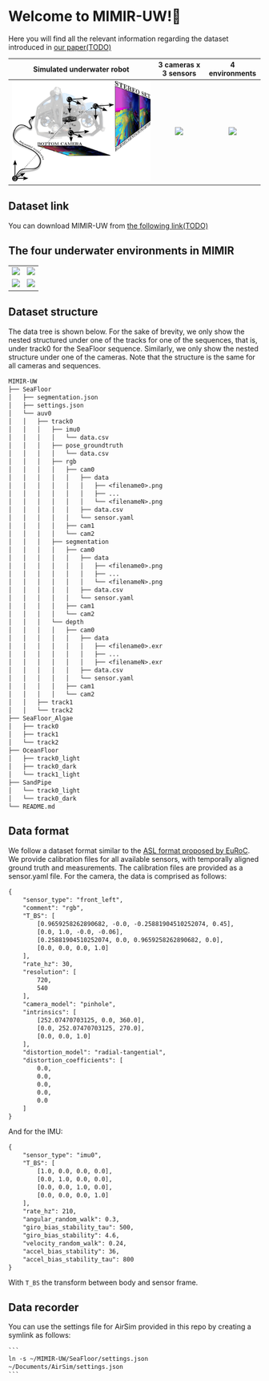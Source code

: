# Welcome to MIMIR-UW!:octopus:

Here you will find all the relevant information regarding the dataset introduced in [our paper(TODO)]()


| Simulated underwater robot    |  3 cameras x 3 sensors | 4 environments |
:-------------------------:|:-------------------------:|:-------------------------:
![](https://github.com/remaro-network/MIMIR-UW/blob/main/media/MMGA.png?raw=true)  |  ![](https://github.com/remaro-network/MIMIR-UW/blob/main/media/MIMIR-cameras.gif?raw=true) |  ![](https://github.com/remaro-network/MIMIR-UW/blob/main/media/MIMIR-4envs.gif?raw=true)

      
 ## Dataset link
 You can download MIMIR-UW from [the following link(TODO)]()
 
 
 ## The four underwater environments in MIMIR

|    |   |
:-------------------------:|:-------------------------:
![](https://github.com/remaro-network/MIMIR-UW/blob/main/media/MIMIR-oceanfloor.gif?raw=true)  |  ![](https://github.com/remaro-network/MIMIR-UW/blob/main/media/MIMIR-seafloor.gif?raw=true) |  
![](https://github.com/remaro-network/MIMIR-UW/blob/main/media/MIMIR-seaflooralgae.gif?raw=true)  |  ![](https://github.com/remaro-network/MIMIR-UW/blob/main/media/MIMIR-sandpipe.gif?raw=true) |  


 ## Dataset structure
The data tree is shown below. For the sake of brevity, we only show the nested structured under one of the tracks for one of the sequences, that is, under track0 for the SeaFloor sequence. Similarly, we only show the nested structure under one of the cameras. Note that the structure is the same for all cameras and sequences. 
```
MIMIR-UW
├── SeaFloor
│   ├── segmentation.json
│   ├── settings.json
│   └── auv0
│   │   ├── track0
│   │   │   ├── imu0
│   │   │   │   └── data.csv
│   │   │   ├── pose_groundtruth
│   │   │   │   └── data.csv
│   │   │   ├── rgb
│   │   │   │   ├── cam0
│   │   │   │   │   ├── data
│   │   │   │   │   │   ├── <filename0>.png
│   │   │   │   │   │   ├── ...
│   │   │   │   │   │   └── <filenameN>.png
│   │   │   │   │   ├── data.csv
│   │   │   │   │   └── sensor.yaml
│   │   │   │   ├── cam1
│   │   │   │   └── cam2
│   │   │   ├── segmentation
│   │   │   │   ├── cam0
│   │   │   │   │   ├── data
│   │   │   │   │   │   ├── <filename0>.png
│   │   │   │   │   │   ├── ...
│   │   │   │   │   │   └── <filenameN>.png
│   │   │   │   │   ├── data.csv
│   │   │   │   │   └── sensor.yaml
│   │   │   │   ├── cam1
│   │   │   │   └── cam2
│   │   │   └── depth
│   │   │   │   ├── cam0
│   │   │   │   │   ├── data
│   │   │   │   │   │   ├── <filename0>.exr
│   │   │   │   │   │   ├── ...
│   │   │   │   │   │   ├── <filenameN>.exr
│   │   │   │   │   ├── data.csv
│   │   │   │   │   └── sensor.yaml
│   │   │   │   ├── cam1
│   │   │   │   └── cam2
│   │   ├── track1
│   │   └── track2
├── SeaFloor_Algae
│   ├── track0
│   ├── track1
│   └── track2
├── OceanFloor
│   ├── track0_light
│   ├── track0_dark
│   └── track1_light
├── SandPipe
│   └── track0_light
│   └── track0_dark
└── README.md
```

## Data format
We follow a dataset format similar to the [ASL format proposed by EuRoC](https://projects.asl.ethz.ch/datasets/doku.php?id=kmavvisualinertialdatasets). We provide calibration files for all available sensors, with temporally aligned ground truth and measurements.
The calibration files are provided as a sensor.yaml file. For the camera, the data is comprised as follows:

```
{
    "sensor_type": "front_left",
    "comment": "rgb",
    "T_BS": [
        [0.9659258262890682, -0.0, -0.25881904510252074, 0.45],
        [0.0, 1.0, -0.0, -0.06],
        [0.25881904510252074, 0.0, 0.9659258262890682, 0.0],
        [0.0, 0.0, 0.0, 1.0]
    ],
    "rate_hz": 30,
    "resolution": [
        720,
        540
    ],
    "camera_model": "pinhole",
    "intrinsics": [
        [252.07470703125, 0.0, 360.0],
        [0.0, 252.07470703125, 270.0],
        [0.0, 0.0, 1.0]
    ],
    "distortion_model": "radial-tangential",
    "distortion_coefficients": [
        0.0,
        0.0,
        0.0,
        0.0,
        0.0
    ]
}
```
And for the IMU:

```
{
    "sensor_type": "imu0",
    "T_BS": [
        [1.0, 0.0, 0.0, 0.0],
        [0.0, 1.0, 0.0, 0.0],
        [0.0, 0.0, 1.0, 0.0],
        [0.0, 0.0, 0.0, 1.0]
    ],
    "rate_hz": 210,
    "angular_random_walk": 0.3,
    "giro_bias_stability_tau": 500,
    "giro_bias_stability": 4.6,
    "velocity_random_walk": 0.24,
    "accel_bias_stability": 36,
    "accel_bias_stability_tau": 800
}
```

With `T_BS` the transform between body and sensor frame.

## Data recorder

You can use the settings file for AirSim provided in this repo by creating a symlink as follows:

	```
	ln -s ~/MIMIR-UW/SeaFloor/settings.json ~/Documents/AirSim/settings.json
	```
